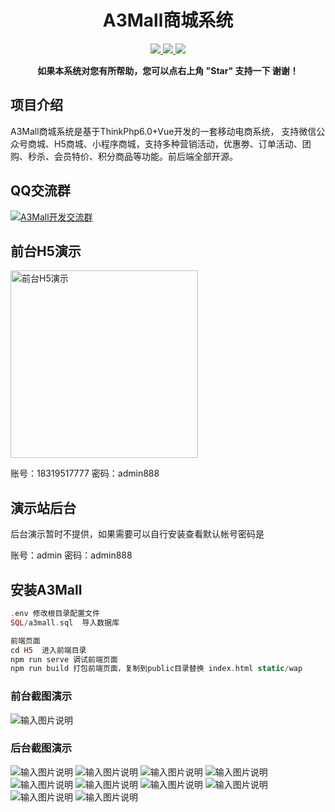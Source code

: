 <h1 align="center">A3Mall商城系统</h1> 
<p align="center">
    <a href="http://www.a3-mall.com">
        <img src="https://img.shields.io/badge/Website-A3Mall-important.svg" />
    </a>
<a href="http://www.a3-mall.com">
        <img src="https://img.shields.io/badge/Licence-GPL3.0-green.svg" />
    </a>
    <a href="http://www.a3-mall.com">
        <img src="https://img.shields.io/badge/Edition-v1.0-blue.svg" />
    </a>
</p>
<p align="center">    
    <b>如果本系统对您有所帮助，您可以点右上角 "Star" 支持一下 谢谢！</b>
</p>


## 项目介绍
   A3Mall商城系统是基于ThinkPhp6.0+Vue开发的一套移动电商系统，
   支持微信公众号商城、H5商城、小程序商城，支持多种营销活动，优惠劵、订单活动、团购、秒杀、会员特价、积分商品等功能。前后端全部开源。
   
## QQ交流群
 <a target="_blank" href="//shang.qq.com/wpa/qunwpa?idkey=de316f1a1dbf61859529484891ee50369e3c2bc6fe37e15bb94f8bf731cc3482"><img border="0" src="//pub.idqqimg.com/wpa/images/group.png" alt="A3Mall开发交流群" title="A3Mall开发交流群"></a>
## 前台H5演示

<img src="/readme/images/qrcode.png" width="300" height="300" alt="前台H5演示" align="center" />

<br>

账号：18319517777  密码：admin888

## 演示站后台
后台演示暂时不提供，如果需要可以自行安装查看默认帐号密码是

账号：admin  密码：admin888

## 安装A3Mall


```php
.env 修改根目录配置文件
SQL/a3mall.sql  导入数据库

前端页面
cd H5  进入前端目录
npm run serve 调试前端页面
npm run build 打包前端页面，复制到public目录替换 index.html static/wap 

```

### 前台截图演示
![输入图片说明](/readme/images/web/1.jpg "1.jpg")

### 后台截图演示
![输入图片说明](/readme/images/a/0.png "0.png")
![输入图片说明](/readme/images/a/1.png "1.png")
![输入图片说明](/readme/images/a/2.png "2.png")
![输入图片说明](/readme/images/a/3.png "3.png")
![输入图片说明](/readme/images/a/4.png "4.png")
![输入图片说明](/readme/images/a/5.png "5.png")
![输入图片说明](/readme/images/a/6.png "6.png")
![输入图片说明](/readme/images/a/7.png "7.png")
![输入图片说明](/readme/images/a/8.png "8.png")
![输入图片说明](/readme/images/a/9.png "9.png")







